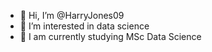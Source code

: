 - 👋 Hi, I’m @HarryJones09
- 👀 I’m interested in data science 
- 🌱 I am currently studying MSc Data Science

<!---
HarryJones09/HarryJones09 is a ✨ special ✨ repository because its `README.md` (this file) appears on your GitHub profile.
You can click the Preview link to take a look at your changes.
--->
